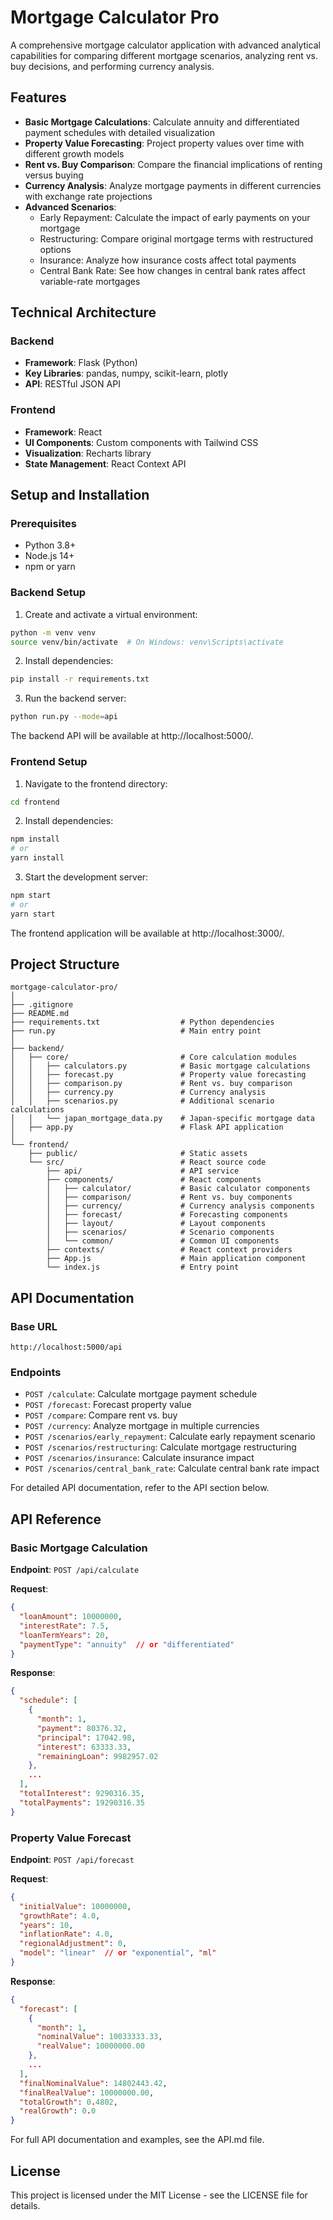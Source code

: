 # Mortgage Calculator Pro

A comprehensive mortgage calculator application with advanced analytical capabilities for comparing different mortgage scenarios, analyzing rent vs. buy decisions, and performing currency analysis.

## Features

- **Basic Mortgage Calculations**: Calculate annuity and differentiated payment schedules with detailed visualization
- **Property Value Forecasting**: Project property values over time with different growth models
- **Rent vs. Buy Comparison**: Compare the financial implications of renting versus buying
- **Currency Analysis**: Analyze mortgage payments in different currencies with exchange rate projections
- **Advanced Scenarios**:
  - Early Repayment: Calculate the impact of early payments on your mortgage
  - Restructuring: Compare original mortgage terms with restructured options
  - Insurance: Analyze how insurance costs affect total payments
  - Central Bank Rate: See how changes in central bank rates affect variable-rate mortgages

## Technical Architecture

### Backend

- **Framework**: Flask (Python)
- **Key Libraries**: pandas, numpy, scikit-learn, plotly
- **API**: RESTful JSON API

### Frontend

- **Framework**: React
- **UI Components**: Custom components with Tailwind CSS
- **Visualization**: Recharts library
- **State Management**: React Context API

## Setup and Installation

### Prerequisites

- Python 3.8+
- Node.js 14+
- npm or yarn

### Backend Setup

1. Create and activate a virtual environment:

```bash
python -m venv venv
source venv/bin/activate  # On Windows: venv\Scripts\activate
```

2. Install dependencies:

```bash
pip install -r requirements.txt
```

3. Run the backend server:

```bash
python run.py --mode=api
```

The backend API will be available at http://localhost:5000/.

### Frontend Setup

1. Navigate to the frontend directory:

```bash
cd frontend
```

2. Install dependencies:

```bash
npm install
# or
yarn install
```

3. Start the development server:

```bash
npm start
# or
yarn start
```

The frontend application will be available at http://localhost:3000/.

## Project Structure

```
mortgage-calculator-pro/
│
├── .gitignore
├── README.md
├── requirements.txt                  # Python dependencies
├── run.py                            # Main entry point
│
├── backend/
│   ├── core/                         # Core calculation modules
│   │   ├── calculators.py            # Basic mortgage calculations
│   │   ├── forecast.py               # Property value forecasting
│   │   ├── comparison.py             # Rent vs. buy comparison
│   │   ├── currency.py               # Currency analysis
│   │   ├── scenarios.py              # Additional scenario calculations
│   │   └── japan_mortgage_data.py    # Japan-specific mortgage data
│   ├── app.py                        # Flask API application
│
└── frontend/
    ├── public/                       # Static assets
    └── src/                          # React source code
        ├── api/                      # API service
        ├── components/               # React components
        │   ├── calculator/           # Basic calculator components
        │   ├── comparison/           # Rent vs. buy components
        │   ├── currency/             # Currency analysis components
        │   ├── forecast/             # Forecasting components
        │   ├── layout/               # Layout components
        │   ├── scenarios/            # Scenario components
        │   └── common/               # Common UI components
        ├── contexts/                 # React context providers
        ├── App.js                    # Main application component
        └── index.js                  # Entry point
```

## API Documentation

### Base URL

`http://localhost:5000/api`

### Endpoints

- `POST /calculate`: Calculate mortgage payment schedule
- `POST /forecast`: Forecast property value
- `POST /compare`: Compare rent vs. buy
- `POST /currency`: Analyze mortgage in multiple currencies
- `POST /scenarios/early_repayment`: Calculate early repayment scenario
- `POST /scenarios/restructuring`: Calculate mortgage restructuring
- `POST /scenarios/insurance`: Calculate insurance impact
- `POST /scenarios/central_bank_rate`: Calculate central bank rate impact

For detailed API documentation, refer to the API section below.

## API Reference

### Basic Mortgage Calculation

**Endpoint**: `POST /api/calculate`

**Request**:
```json
{
  "loanAmount": 10000000,
  "interestRate": 7.5,
  "loanTermYears": 20,
  "paymentType": "annuity"  // or "differentiated"
}
```

**Response**:
```json
{
  "schedule": [
    {
      "month": 1,
      "payment": 80376.32,
      "principal": 17042.98,
      "interest": 63333.33,
      "remainingLoan": 9982957.02
    },
    ...
  ],
  "totalInterest": 9290316.35,
  "totalPayments": 19290316.35
}
```

### Property Value Forecast

**Endpoint**: `POST /api/forecast`

**Request**:
```json
{
  "initialValue": 10000000,
  "growthRate": 4.0,
  "years": 10,
  "inflationRate": 4.0,
  "regionalAdjustment": 0,
  "model": "linear"  // or "exponential", "ml"
}
```

**Response**:
```json
{
  "forecast": [
    {
      "month": 1,
      "nominalValue": 10033333.33,
      "realValue": 10000000.00
    },
    ...
  ],
  "finalNominalValue": 14802443.42,
  "finalRealValue": 10000000.00,
  "totalGrowth": 0.4802,
  "realGrowth": 0.0
}
```

For full API documentation and examples, see the API.md file.

## License

This project is licensed under the MIT License - see the LICENSE file for details.